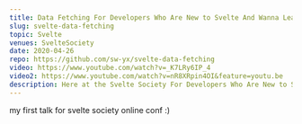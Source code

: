 ```yaml
---
title: Data Fetching For Developers Who Are New to Svelte And Wanna Learn To Do Other Stuff Good Too
slug: svelte-data-fetching
topic: Svelte
venues: SvelteSociety
date: 2020-04-26
repo: https://github.com/sw-yx/svelte-data-fetching
video: https://www.youtube.com/watch?v=_K7LRy6IP_4
video2: https://www.youtube.com/watch?v=nR8XRpin4OI&feature=youtu.be
description: Here at the Svelte Society For Developers Who Are New to Svelte And Wanna Learn To Do Other Stuff Good Too, we teach you that there's more to life than making really, really ridiculously good-looking apps. You can also make them with a lot less code.
---
```


my first talk for svelte society online conf :)
